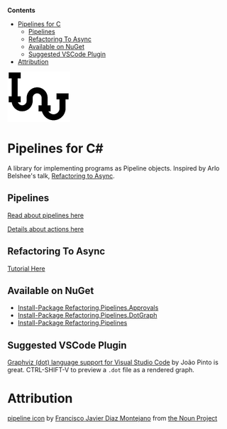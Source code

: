 <!-- START doctoc generated TOC please keep comment here to allow auto update -->
<!-- DON'T EDIT THIS SECTION, INSTEAD RE-RUN doctoc TO UPDATE -->
**Contents**

- [Pipelines for C](#pipelines-for-c)
  - [Pipelines](#pipelines)
  - [Refactoring To Async](#refactoring-to-async)
  - [Available on NuGet](#available-on-nuget)
  - [Suggested VSCode Plugin](#suggested-vscode-plugin)
- [Attribution](#attribution)

<!-- END doctoc generated TOC please keep comment here to allow auto update -->

![Icon](/docs/images/pipeline_icon.png)

# Pipelines for C#

A library for implementing programs as Pipeline objects. Inspired by Arlo Belshee's talk, [Refactoring to Async](https://www.ustream.tv/recorded/114862163).

## Pipelines

[Read about pipelines here](docs/Pipelines.md) 


[Details about actions here](docs/PipelineActions.md) 

## Refactoring To Async

[Tutorial Here](docs/RefactoringTutorial.md#top)

## Available on NuGet

 * [Install-Package Refactoring.Pipelines.Approvals](http://nuget.org/packages/Refactoring.Pipelines.Approvals)
 * [Install-Package Refactoring.Pipelines.DotGraph](http://nuget.org/packages/Refactoring.Pipelines.DotGraph)
 * [Install-Package Refactoring.Pipelines](http://nuget.org/packages/Refactoring.Pipelines)

## Suggested VSCode Plugin
 
[Graphviz (dot) language support for Visual Studio Code](https://marketplace.visualstudio.com/items?itemName=joaompinto.vscode-graphviz) by João Pinto is great. CTRL-SHIFT-V to preview a `.dot` file as a rendered graph.

# Attribution

[pipeline icon](https://thenounproject.com/term/pipeline/2508171/) by [Francisco Javier Diaz Montejano](https://thenounproject.com/pac0diaz/) from [the Noun Project](https://thenounproject.com/)
